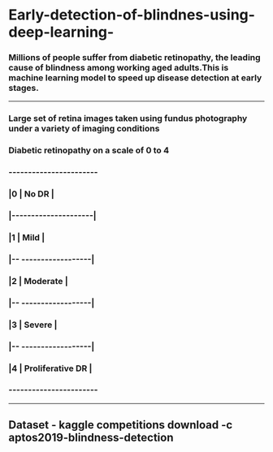# Early-detection-of-blindnes-using-deep-learning-

### Millions of people suffer from diabetic retinopathy, the leading cause of blindness among working aged adults.This is  machine learning model to speed up disease detection at early stages.

___________________________________________________________________________________________________________________________________________

### Large set of retina images taken using fundus photography under a variety of imaging conditions
### Diabetic retinopathy on a scale of 0 to 4
### -----------------------
### |0 | No DR            |
### |---------------------|
### |1 | Mild             |
### |-- ------------------|
### |2 | Moderate         | 
### |-- ------------------|
### |3 | Severe           |
### |-- ------------------| 
### |4 | Proliferative DR |   
### -----------------------

___________________________________________________________________________________________________________________________________________

## Dataset - kaggle competitions download -c aptos2019-blindness-detection
